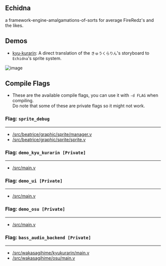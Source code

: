 ## Echidna

a framework-engine-amalgamations-of-sorts for average FireRedz's and the likes.

## Demos

* [kyu-kurarin](https://github.com/xjunko/kyu-kurarin-demo): A direct translation of the `きゅうくらりん`'s storyboard to `Echidna`'s sprite system.

![image](https://user-images.githubusercontent.com/44401509/209597001-b669f469-3f37-4cf9-a14c-15a2cc26f9c8.png)

## Compile Flags
* These are the available compile flags, you can use it with `-d FLAG` when compiling. <br/> Do note that some of these are private flags so it might not work.

### Flag: `sprite_debug` <br/>
------
* [/src/beatrice/graphic/sprite/manager.v](/src/beatrice/graphic/sprite/manager.v)
* [/src/beatrice/graphic/sprite/sprite.v](/src/beatrice/graphic/sprite/sprite.v)


### Flag: `demo_kyu_kurarin [Private]` <br/>
------
* [/src/main.v](/src/main.v)


### Flag: `demo_ui [Private]` <br/>
------
* [/src/main.v](/src/main.v)


### Flag: `demo_osu [Private]` <br/>
------
* [/src/main.v](/src/main.v)


### Flag: `bass_audio_backend [Private]` <br/>
------
* [/src/wakasagihime/kyukurarin/main.v](/src/wakasagihime/kyukurarin/main.v)
* [/src/wakasagihime/osu/main.v](/src/wakasagihime/osu/main.v)
